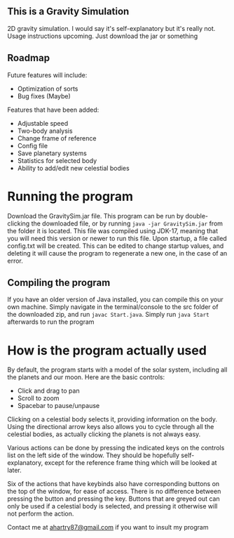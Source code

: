 ## This is a Gravity Simulation

2D gravity simulation. I would say it's self-explanatory but it's really not. Usage instructions upcoming. Just download the jar or something

## Roadmap

Future features will include:
- Optimization of sorts
- Bug fixes (Maybe)

Features that have been added:
- Adjustable speed
- Two-body analysis
- Change frame of reference
- Config file
- Save planetary systems
- Statistics for selected body
- Ability to add/edit new celestial bodies


# Running the program
Download the GravitySim.jar file. This program can be run by double-clicking the downloaded file, or by running `java -jar GravitySim.jar` from the folder it is located. This file was compiled using JDK-17, meaning that you will need this version or newer to run this file. Upon startup, a file called config.txt will be created. This can be edited to change startup values, and deleting it will cause the program to regenerate a new one, in the case of an error.

## Compiling the program
If you have an older version of Java installed, you can compile this on your own machine. Simply navigate in the terminal/console to the src folder of the downloaded zip, and run `javac Start.java`. Simply run `java Start` afterwards to run the program


# How is the program actually used
By default, the program starts with a model of the solar system, including all the planets and our moon. Here are the basic controls:
* Click and drag to pan
* Scroll to zoom
* Spacebar to pause/unpause

Clicking on a celestial body selects it, providing information on the body. Using the directional arrow keys also allows you to cycle through all the celestial bodies, as actually clicking the planets is not always easy. 

Various actions can be done by pressing the indicated keys on the controls list on the left side of the window. They should be hopefully self-explanatory, except for the reference frame thing which will be looked at later.

Six of the actions that have keybinds also have corresponding buttons on the top of the window, for ease of access. There is no difference between pressing the button and pressing the key. Buttons that are greyed out can only be used if a celestial body is selected, and pressing it otherwise will not perform the action.


Contact me at ahartry87@gmail.com if you want to insult my program

